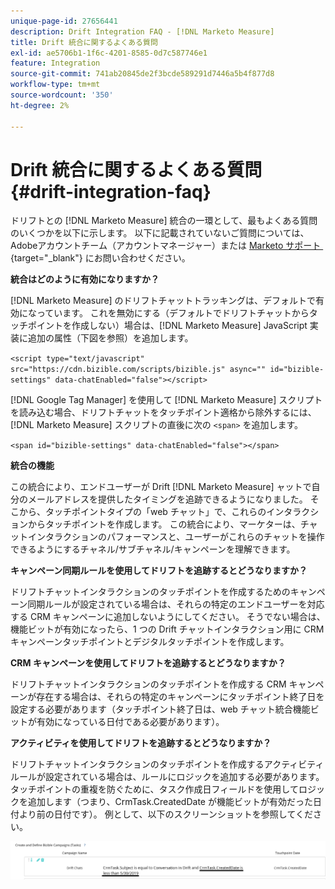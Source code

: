 ```yaml
---
unique-page-id: 27656441
description: Drift Integration FAQ - [!DNL Marketo Measure]
title: Drift 統合に関するよくある質問
exl-id: ae5706b1-1f6c-4201-8585-0d7c587746e1
feature: Integration
source-git-commit: 741ab20845de2f3bcde589291d7446a5b4f877d8
workflow-type: tm+mt
source-wordcount: '350'
ht-degree: 2%

---
```


# Drift 統合に関するよくある質問 {#drift-integration-faq}

ドリフトとの [!DNL Marketo Measure] 統合の一環として、最もよくある質問のいくつかを以下に示します。 以下に記載されていないご質問については、Adobeアカウントチーム（アカウントマネージャー）または [Marketo サポート &#x200B;](https://nation.marketo.com/t5/support/ct-p/Support){target="_blank"} にお問い合わせください。

**統合はどのように有効になりますか？**

[!DNL Marketo Measure] のドリフトチャットトラッキングは、デフォルトで有効になっています。 これを無効にする（デフォルトでドリフトチャットからタッチポイントを作成しない）場合は、[!DNL Marketo Measure] JavaScript 実装に追加の属性（下図を参照）を追加します。

`<script type="text/javascript" src="https://cdn.bizible.com/scripts/bizible.js" async="" id="bizible-settings" data-chatEnabled="false"></script>`

[!DNL Google Tag Manager] を使用して [!DNL Marketo Measure] スクリプトを読み込む場合、ドリフトチャットをタッチポイント適格から除外するには、[!DNL Marketo Measure] スクリプトの直後に次の `<span>` を追加します。

`<span id="bizible-settings" data-chatEnabled="false"></span>`

**統合の機能**

この統合により、エンドユーザーが Drift [!DNL Marketo Measure] ャットで自分のメールアドレスを提供したタイミングを追跡できるようになりました。 そこから、タッチポイントタイプの「web チャット」で、これらのインタラクションからタッチポイントを作成します。 この統合により、マーケターは、チャットインタラクションのパフォーマンスと、ユーザーがこれらのチャットを操作できるようにするチャネル/サブチャネル/キャンペーンを理解できます。

**キャンペーン同期ルールを使用してドリフトを追跡するとどうなりますか？**

ドリフトチャットインタラクションのタッチポイントを作成するためのキャンペーン同期ルールが設定されている場合は、それらの特定のエンドユーザーを対応する CRM キャンペーンに追加しないようにしてください。 そうでない場合は、機能ビットが有効になったら、1 つの Drift チャットインタラクション用に CRM キャンペーンタッチポイントとデジタルタッチポイントを作成します。

**CRM キャンペーンを使用してドリフトを追跡するとどうなりますか？**

ドリフトチャットインタラクションのタッチポイントを作成する CRM キャンペーンが存在する場合は、それらの特定のキャンペーンにタッチポイント終了日を設定する必要があります（タッチポイント終了日は、web チャット統合機能ビットが有効になっている日付である必要があります）。

**アクティビティを使用してドリフトを追跡するとどうなりますか？**

ドリフトチャットインタラクションのタッチポイントを作成するアクティビティルールが設定されている場合は、ルールにロジックを追加する必要があります。 タッチポイントの重複を防ぐために、タスク作成日フィールドを使用してロジックを追加します（つまり、CrmTask.CreatedDate が機能ビットが有効だった日付より前の日付です）。 例として、以下のスクリーンショットを参照してください。

![](assets/activity-rule-drift.png)
